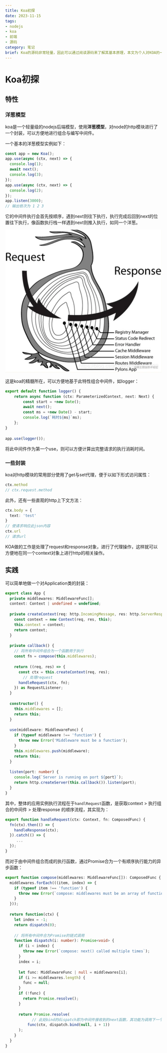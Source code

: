 ```yaml
---
title: Koa初探
date: 2023-11-15
tags:
- nodejs
- koa
- 前端
- 源码
category: 笔记
brief: Koa的源码非常轻量，因此可以通过阅读源码来了解其基本原理，本文为个人对KOA的一个简易实现。
---
```


# Koa初探

## 特性

### 洋葱模型

koa是一个轻量级的nodejs后端模型，使用**洋葱模型**，对node的http模块进行了一个封装，可以方便地进行组合与编写中间件。

一个基本的洋葱模型实例如下：

```typescript
const app = new Koa();
app.use(async (ctx, next) => {
  console.log(1);
  await next();
  console.log(3);
});
app.use(async (ctx, next) => {
  console.log(2);
});
app.listen(3000);
// 输出依次为 1 2 3
```

它的中间件执行会首先按顺序，遇到next则往下执行，执行完成后回到next的位置往下执行，像函数执行栈一样遇到next则推入执行，如同一个洋葱。

![461dbf9917634fe1a1b578237ad78600~tplv-k3u1fbpfcp-zoom-in-crop-mark_1512_0_0_0](Koa初探/461dbf9917634fe1a1b578237ad78600~tplv-k3u1fbpfcp-zoom-in-crop-mark_1512_0_0_0.webp)

这是koa的精髓所在，可以方便地基于此特性组合中间件，如logger：

```typescript
export default function logger() {
    return async function (ctx: ParameterizedContext, next: Next) {
        const start = +new Date();
        await next();
        const ms = +new Date() - start;
        console.log(`耗时${ms}`ms);
    };
}

app.use(logger());
```

将此中间件作为第一个use，则可以方便计算出完整请求的执行消耗时间。

### 一些封装

koa对http模块的常用部分使用了get与set代理，便于以如下形式访问属性：

```typescript
ctx.method
// ctx.request.method
```

此外，还有一些直观的http上下文方法：

```typescript
ctx.body = {
  text: 'test'
}
// 使请求响应此json内容
ctx.url
// 请求url
```

KOA做的工作是处理了request和response对象，进行了代理操作，这样就可以方便地在同一个context对象上进行http的相关操作。

## 实践

可以简单地做一个对Application类的封装：

```typescript
export class App {
  private middlewares: MiddlewareFunc[];
  context: Context | undefined = undefined;

  private createContext(req: http.IncomingMessage, res: http.ServerResponse) {
    const context = new Context(req, res, this);
    this.context = context;
    return context;
  }

  private callback() {
  	// 将所有中间件组合为一个函数用于执行
    const fn = compose(this.middlewares);

    return ((req, res) => {
      const ctx = this.createContext(req, res);
	    // 处理request
      handleRequest(ctx, fn);
    }) as RequestListener;
  }

  constructor() {
    this.middlewares = [];
    return this;
  }

  use(middleware: MiddlewareFunc) {
    if (typeof middleware !== 'function') {
      throw new Error('Middleware must be a function');
    }
    this.middlewares.push(middleware);
    return this;
  }

  listen(port: number) {
    console.log(`Server is running on port ${port}`);
    return http.createServer(this.callback()).listen(port);
  }
}
```

其中，整体的应用实例执行流程在于`handlRequest`函数，是获取context > 执行组合的中间件 > 处理response 的顺序流程，其实现为：

```typescript
export function handleRequest(ctx: Context, fn: ComposedFunc) {
  fn(ctx).then(() => {
    handleResponse(ctx);
  }).catch(() => {
  	 ...
  });
}
```

而对于由中间件组合而成的执行函数，通过Promise合为一个有顺序执行能力的异步函数：

```typescript
export function compose(middlewares: MiddlewareFunc[]): ComposedFunc {
  middlewares.forEach(((item, index) => {
    if (typeof item !== 'function') {
      throw new Error(`compose: middlewares must be an array of functions, got ${typeof item} at index ${index}`);
    }
  }));

  return function(ctx) {
    let index = -1;
    return dispatch(0);
	
	// 将所有中间件合为Promise的链式调用
    function dispatch(i: number): Promise<void> {
      if (i < index) {
        throw new Error(`compose: next() called multiple times`);
      }
      index = i;

      let func: MiddlewareFunc | null = middlewares[i];
      if (i >= middlewares.length) {
        func = null;
      }
      if (!func) {
        return Promise.resolve();
      }

      return Promise.resolve(
	  		// 此处bind的dispatch即为中间件接收到的next函数，其功能为调用下一个中间件并依次执行返回后返回next调用位置
          func(ctx, dispatch.bind(null, i + 1))
      );
    }
  }
}
```




